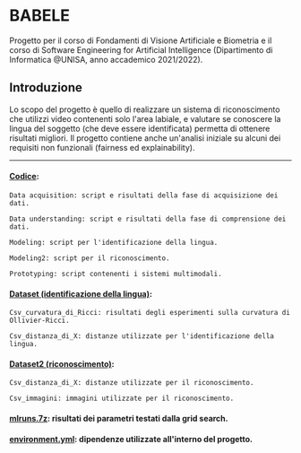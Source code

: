 # BABELE

Progetto per il corso di Fondamenti di Visione Artificiale e Biometria e il corso di Software Engineering for Artificial Intelligence (Dipartimento di Informatica @UNISA, anno accademico 2021/2022).

## Introduzione
Lo scopo del progetto è quello di realizzare un sistema di riconoscimento che utilizzi video contenenti solo l'area labiale, e valutare se conoscere la lingua del soggetto (che deve essere identificata) permetta di ottenere risultati migliori. Il progetto contiene anche un'analisi iniziale su alcuni dei requisiti non funzionali (fairness ed explainability).

---

#### [Codice](../main/Codice):

    Data acquisition: script e risultati della fase di acquisizione dei dati.

    Data understanding: script e risultati della fase di comprensione dei dati.

    Modeling: script per l'identificazione della lingua.

    Modeling2: script per il riconoscimento.

    Prototyping: script contenenti i sistemi multimodali.

#### [Dataset (identificazione della lingua)](../main/Dataset):

    Csv_curvatura_di_Ricci: risultati degli esperimenti sulla curvatura di Ollivier-Ricci.

    Csv_distanza_di_X: distanze utilizzate per l'identificazione della lingua.

#### [Dataset2 (riconoscimento)](../main/Dataset2):

    Csv_distanza_di_X: distanze utilizzate per il riconoscimento.

    Csv_immagini: immagini utilizzate per il riconoscimento.

#### [mlruns.7z](../main/mlruns.7z): risultati dei parametri testati dalla grid search.

#### [environment.yml](../main/environment.yml): dipendenze utilizzate all'interno del progetto.
